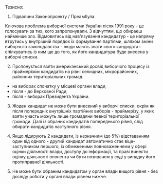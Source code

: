 
Тезисно:
1. Підвалини Законопроекту / Преамбула

Ключова проблема виборчої системи України після 1991 року - це голосувати за тих, кого запропонували. З відчуттям, що обираєш найменше зло.
Відмовитись від нав'язування кандидатур - це напряму втрутись у внутрішній порядок їх формування партіями, шляхом зміни виборчого законодавства - люди мають знати свого кандидата і спілкуватись із ним ще до того, як його кандидатура буде внесена у виборчі списки.

2. Пропонується взяти американський досвід виборчого процесу із праймерізом кандидатів на рівні селищних, мікрорайонних, районних територіальних громад:
 - на виборах спочатку у місцеві органи влади;
- після - до Верховної Ради;
- після - виборах Президента України.

3. Жоден кандидат не може бути внесений у виборчі списки, окрім як після попередніх внутрішніх партійних виборів - праймерізу, у яких взяти участь можуть лише громадяни певної територіальної громади. Далі із обраних кандидатів попереднього рівня, слід обирати кандидатів наступного рівня.

4. Якщо лідирують 2 кандидати, із незначним (до 5%) відставанням один від одного - другий кандидат автоматично стає віце-заступником першого, із обмеженими повноваженнями у сфері оцінки діяльності влади, доступу до інформації, та праві винести оцінку діяльності опонента чи бути позивачем у суді у випадку його протиправної діяльності.

5. Не може бути обраним кандидатом у орган влади вищого рівня - без досвіду роботи у органі влади рівнем нижче.
